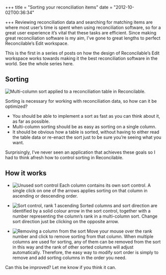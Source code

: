 +++
title = "Sorting your reconciliation items"
date = "2012-10-02T00:36:34"

+++
Reviewing reconciliation data and searching for matching items are where most user’s time is spent when using reconciliation software, so for a great user experience it’s vital that these tasks are efficient. Since making great reconciliation software is my aim, I’ve gone to great lengths to perfect Reconcilable’s Edit workspace.
<!--more-->

This is the first in a series of posts on how the design of Reconcilable’s Edit workspace works towards making it the best reconciliation software in the world. See the whole series here.

## Sorting

![Multi-column sort applied to a reconciliation table in Reconcilable.](/img/sorting-multi1.png)

Sorting is necessary for working with reconciliation data, so how can it be optimized?

- You should be able to implement a sort as fast as you can think about it, as far as possible.
- Multi-column sorting should be as easy as sorting on a single column.
- It should be obvious how a table is sorted, without having to either read the table data or re-enact the sort just to be sure you’re seeing what you want.

Surprisingly, I’ve never seen an application that achieves these goals so I had to think afresh how to control sorting in Reconcilable.

## How it works

- ![Unused sort control](/img/single-sort-unused.png) Each column contains its own sort control. A single click on one of the arrows applies sorting on that column in ascending or descending order.

- ![Sort control, rank 1 ascending](/img/single-sort-ascending.png) Sorted columns and sort direction are identified by a solid colour arrow in the sort control, together with a number representing the column’s rank in a multi-column sort. Change sort direction just be clicking on the opposite arrow.

- ![Removing a column from the sort](/img/single-sort-delete.png) Move your mouse over the rank number and click to remove sorting from that column. When multiple columns are used for sorting, any of them can be removed from the sort in this way and the rank of other sorted columns will adjust automatically. Therefore, the easy way to modify sort order is simply to remove and add sorting columns in the order you need.

Can this be improved? Let me know if you think it can.
